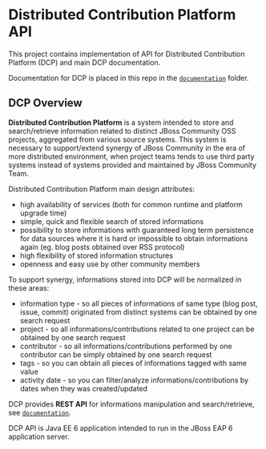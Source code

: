 Distributed Contribution Platform API
=====================================

This project contains implementation of API for Distributed Contribution Platform (DCP) and main DCP documentation.

Documentation for DCP is placed in this repo in the [`documentation`](documentation/README.md) folder.

## DCP Overview

**Distributed Contribution Platform** is a system intended to store and 
search/retrieve information related to distinct JBoss Community OSS projects, 
aggregated from various source systems. 
This system is necessary to support/extend synergy of JBoss Community in the 
era of more distributed environment, when project teams tends to 
use third party systems instead of systems provided and maintained by JBoss 
Community Team.

Distributed Contribution Platform main design attributes:

* high availability of services (both for common runtime and platform upgrade time)
* simple, quick and flexible search of stored informations
* possibility to store informations with guaranteed long term persistence for data sources where it is hard or impossible to obtain informations again (eg. blog posts obtained over RSS protocol)
* high flexibility of stored information structures
* openness and easy use by other community members

To support synergy, informations stored into DCP will be normalized in these areas:

* information type - so all pieces of informations of same type (blog post, issue, commit) originated from distinct systems can be obtained by one search request
* project - so all informations/contributions related to one project can be obtained by one search request
* contributor - so all informations/contributions performed by one contributor can be simply obtained by one search request
* tags - so you can obtain all pieces of informations tagged with same value
* activity date - so you can filter/analyze informations/contributions by dates when they was created/updated   

DCP provides **REST API** for informations manipulation and search/retrieve, see [`documentation`](documentation/README.md).

DCP API is Java EE 6 application intended to run in the JBoss EAP 6 application server.
